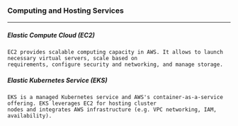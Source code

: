 ### Computing and Hosting Services
---
##### Elastic Compute Cloud (EC2)
```
EC2 provides scalable computing capacity in AWS. It allows to launch necessary virtual servers, scale based on
requirements, configure security and networking, and manage storage.
```

##### Elastic Kubernetes Service (EKS)
```
EKS is a managed Kubernetes service and AWS's container-as-a-service offering. EKS leverages EC2 for hosting cluster 
nodes and integrates AWS infrastructure (e.g. VPC networking, IAM, availability).
```

